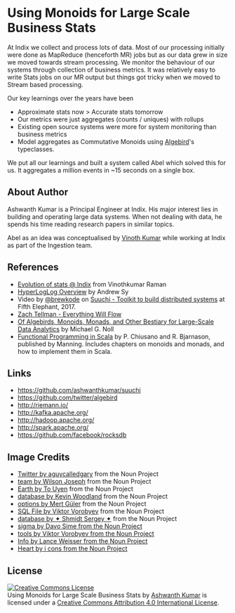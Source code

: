 # Using Monoids for Large Scale Business Stats 

At Indix we collect and process lots of data. Most of our processing initially were done as MapReduce (henceforth MR) jobs but as our data grew in size we moved towards stream processing. We monitor the behaviour of our systems through collection of business metrics. It was relatively easy to write Stats jobs on our MR output but things got tricky when we moved to Stream based processing.

Our key learnings over the years have been

- Approximate stats now > Accurate stats tomorrow
- Our metrics were just aggregates (counts / uniques) with rollups
- Existing open source systems were more for system monitoring than business metrics
- Model aggregates as Commutative Monoids using [Algebird](https://twitter.github.io/algebird/typeclasses/monoid.html)'s typeclasses.

We put all our learnings and built a system called Abel which solved this for us. It aggregates a million events in ~15 seconds on a single box.

## About Author
Ashwanth Kumar is a Principal Engineer at Indix. His major interest lies in building and operating large data systems. When not dealing with data, he spends his time reading research papers in similar topics.

Abel as an idea was conceptualised by [Vinoth Kumar](https://github.com/vinothkr) while working at Indix as part of the Ingestion team.

## References
- [Evolution of stats @ Indix](https://speakerdeck.com/vinothkr/evolution-of-stats-at-indix) from Vinothkumar Raman
- [HyperLogLog Overview](https://docs.google.com/presentation/d/1vSsQIsXfwuntcja6zDySTTeq9fPahp4GZRlnrritTPQ/edit#slide=id.p) by Andrew Sy
- Video by [@brewkode](https://twitter.com/brewkode) on [Suuchi - Toolkit to build distributed systems](https://www.youtube.com/watch?v=GK0-ICFvIGw) at Fifth Elephant, 2017.
- [Zach Tellman - Everything Will Flow](https://www.youtube.com/watch?v=1bNOO3xxMc0)
- [Of Algebirds, Monoids, Monads, and Other Bestiary for Large-Scale Data Analytics](http://www.michael-noll.com/blog/2013/12/02/twitter-algebird-monoid-monad-for-large-scala-data-analytics/) by Michael G. Noll
- [Functional Programming in Scala](http://www.manning.com/bjarnason/) by P. Chiusano and R. Bjarnason, published by Manning. Includes chapters on monoids and monads, and how to implement them in Scala.

## Links
- https://github.com/ashwanthkumar/suuchi
- https://github.com/twitter/algebird
- http://riemann.io/
- http://kafka.apache.org/
- http://hadoop.apache.org/
- http://spark.apache.org/
- https://github.com/facebook/rocksdb

## Image Credits
- [Twitter by aguycalledgary](https://thenounproject.com/search/?q=twitter+bird&i=23267) from the Noun Project
- [team by Wilson Joseph](https://thenounproject.com/term/team/717083/) from the Noun Project
- [Earth by To Uyen](https://thenounproject.com/search/?q=internet+globe&i=318309) from the Noun Project
- [database by Kevin Woodland](https://thenounproject.com/search/?q=database&i=282705) from the Noun Project
- [options by Mert Güler](https://thenounproject.com/search/?q=toolkit&i=638516) from the Noun Project
- [SQL File by Viktor Vorobyev](https://thenounproject.com/search/?q=sql&i=342070) from the Noun Project
- [database by ✦ Shmidt Sergey ✦](https://thenounproject.com/search/?q=database&i=691819) from the Noun Project
- [sigma by Davo Sime from the Noun Project](https://thenounproject.com/search/?q=sigma&i=607382)
- [tools by Viktor Vorobyev from the Noun Project](https://thenounproject.com/search/?q=hammer&i=561830)
- [Info by Lance Weisser from the Noun Project](https://thenounproject.com/search/?q=info&i=91723)
- [Heart by i cons from the Noun Project](https://thenounproject.com/search/?q=heart&i=995105)

## License
[![Creative Commons License](https://i.creativecommons.org/l/by/4.0/88x31.png)](http://creativecommons.org/licenses/by/4.0/)  
<span xmlns:dct="http://purl.org/dc/terms/" property="dct:title">Using Monoids for Large Scale Business Stats</span> by [Ashwanth Kumar](https://speakerdeck.com/ashwanthkumar/using-monoids-for-large-scale-business-stats) is licensed under a [Creative Commons Attribution 4.0 International License](http://creativecommons.org/licenses/by/4.0/).  

